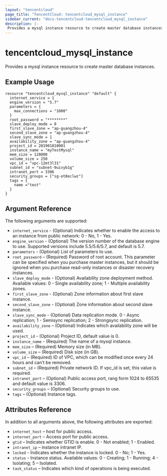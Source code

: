 ```yaml
---
layout: "tencentcloud"
page_title: "TencentCloud: tencentcloud_mysql_instance"
sidebar_current: "docs-tencentcloud-tencentcloud_mysql_instance"
description: |-
 Provides a mysql instance resource to create master database instances.
---
```


# tencentcloud_mysql_instance


Provides a mysql instance resource to create master database instances.


## Example Usage

```hcl
resource "tencentcloud_mysql_instance" "default" {
  internet_service = 1
  engine_version = "5.7"
  parameters = {
    max_connections = "1000"
  }
  root_password = "********"
  slave_deploy_mode = 0
  first_slave_zone = "ap-guangzhou-4"
  second_slave_zone = "ap-guangzhou-4"
  slave_sync_mode = 1
  availability_zone = "ap-guangzhou-4"
  project_id = 201901010001
  instance_name = "myTestMysql"
  mem_size = 128000 
  volume_size = 250
  vpc_id = "vpc-12mt3l31"
  subnet_id = "subnet-9uivyb1g"
  intranet_port = 3306
  security_groups = ["sg-ot8eclwz"]
  tags = {
    name ="test"
  }
}

```

## Argument Reference

The following arguments are supported:

- `internet_service` - (Optional) Indicates whether to enable the access to an instance from public network: 0 - No, 1 - Yes. 
- `engine_version` - (Optional) The version number of the database engine to use. Supported versions include 5.5/5.6/5.7, and default is 5.7.
- `parameters` - (Optional) List of parameters to use.
- `root_password` – (Required) Password of root account. This parameter can be specified when you purchase master instances, but it should be ignored when you purchase read-only instances or disaster recovery instances.
- `slave_deploy_mode` - (Optional) Availability zone deployment method. Available values: 0 - Single availability zone; 1 - Multiple availability zones.
- `first_slave_zone` - (Optional) Zone information about first slave instance.
- `second_slave_zone` - (Optional) Zone information about second slave instance.
- `slave_sync_mode` - (Optional) Data replication mode. 0 - Async replication; 1 - Semisync replication; 2 - Strongsync replication.
- `availability_zone` – (Optional) Indicates which availability zone will be used.
- `project_id` - (Optional) Project ID, default value is 0.
- `instance_name` - (Required) The name of a mysql instance.
- `mem_size` – (Required) Memory size (in MB).
- `volume_size` – (Required) Disk size (in GB).
- `vpc_id` – (Required) ID of VPC, which can be modified once every 24 hours and can’t be removed.
- `subnet_id` – (Required) Private network ID. If vpc_id is set, this value is required.
- `intranet_port` – (Optional) Public access port, rang form 1024 to 65535 and default value is 3306.
- `security_groups` – (Optional) Security groups to use.
- `tags` – (Optional) Instance tags.


## Attributes Reference

In addition to all arguments above, the following attributes are exported:

- `internet_host` – host for public access.
- `internet_port` – Access port for public access.
- `gtid` – Indicates whether GTID is enable. 0 - Not enabled; 1 - Enabled.  
- `intranet_ip` – instance intranet IP.
- `locked` - Indicates whether the instance is locked. 0 - No; 1 - Yes.
- `status` - Instance status. Available values: 0 - Creating; 1 - Running; 4 - Isolating; 5 – Isolated. 
- `task_status` – Indicates which kind of operations is being executed.
